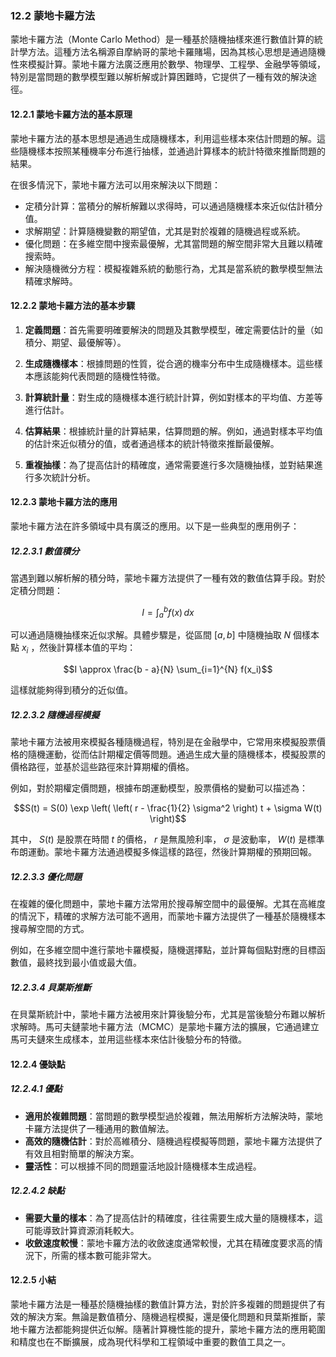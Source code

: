 ### 12.2 蒙地卡羅方法

蒙地卡羅方法（Monte Carlo Method）是一種基於隨機抽樣來進行數值計算的統計學方法。這種方法名稱源自摩納哥的蒙地卡羅賭場，因為其核心思想是通過隨機性來模擬計算。蒙地卡羅方法廣泛應用於數學、物理學、工程學、金融學等領域，特別是當問題的數學模型難以解析解或計算困難時，它提供了一種有效的解決途徑。

#### 12.2.1 蒙地卡羅方法的基本原理

蒙地卡羅方法的基本思想是通過生成隨機樣本，利用這些樣本來估計問題的解。這些隨機樣本按照某種機率分布進行抽樣，並通過計算樣本的統計特徵來推斷問題的結果。

在很多情況下，蒙地卡羅方法可以用來解決以下問題：
- 定積分計算：當積分的解析解難以求得時，可以通過隨機樣本來近似估計積分值。
- 求解期望：計算隨機變數的期望值，尤其是對於複雜的隨機過程或系統。
- 優化問題：在多維空間中搜索最優解，尤其當問題的解空間非常大且難以精確搜索時。
- 解決隨機微分方程：模擬複雜系統的動態行為，尤其是當系統的數學模型無法精確求解時。

#### 12.2.2 蒙地卡羅方法的基本步驟

1. **定義問題**：首先需要明確要解決的問題及其數學模型，確定需要估計的量（如積分、期望、最優解等）。

2. **生成隨機樣本**：根據問題的性質，從合適的機率分布中生成隨機樣本。這些樣本應該能夠代表問題的隨機性特徵。

3. **計算統計量**：對生成的隨機樣本進行統計計算，例如對樣本的平均值、方差等進行估計。

4. **估算結果**：根據統計量的計算結果，估算問題的解。例如，通過對樣本平均值的估計來近似積分的值，或者通過樣本的統計特徵來推斷最優解。

5. **重複抽樣**：為了提高估計的精確度，通常需要進行多次隨機抽樣，並對結果進行多次統計分析。

#### 12.2.3 蒙地卡羅方法的應用

蒙地卡羅方法在許多領域中具有廣泛的應用。以下是一些典型的應用例子：

##### 12.2.3.1 數值積分

當遇到難以解析解的積分時，蒙地卡羅方法提供了一種有效的數值估算手段。對於定積分問題：


```math
I = \int_a^b f(x) \, dx
```


可以通過隨機抽樣來近似求解。具體步驟是，從區間  $`[a, b]`$  中隨機抽取  $`N`$  個樣本點  $`x_i`$ ，然後計算樣本值的平均：


```math
I \approx \frac{b - a}{N} \sum_{i=1}^{N} f(x_i)
```


這樣就能夠得到積分的近似值。

##### 12.2.3.2 隨機過程模擬

蒙地卡羅方法被用來模擬各種隨機過程，特別是在金融學中，它常用來模擬股票價格的隨機運動，從而估計期權定價等問題。通過生成大量的隨機樣本，模擬股票的價格路徑，並基於這些路徑來計算期權的價格。

例如，對於期權定價問題，根據布朗運動模型，股票價格的變動可以描述為：


```math
S(t) = S(0) \exp \left( \left( r - \frac{1}{2} \sigma^2 \right) t + \sigma W(t) \right)
```


其中， $`S(t)`$  是股票在時間  $`t`$  的價格， $`r`$  是無風險利率， $`\sigma`$  是波動率， $`W(t)`$  是標準布朗運動。蒙地卡羅方法通過模擬多條這樣的路徑，然後計算期權的預期回報。

##### 12.2.3.3 優化問題

在複雜的優化問題中，蒙地卡羅方法常用於搜尋解空間中的最優解。尤其在高維度的情況下，精確的求解方法可能不適用，而蒙地卡羅方法提供了一種基於隨機樣本搜尋解空間的方式。

例如，在多維空間中進行蒙地卡羅模擬，隨機選擇點，並計算每個點對應的目標函數值，最終找到最小值或最大值。

##### 12.2.3.4 貝葉斯推斷

在貝葉斯統計中，蒙地卡羅方法被用來計算後驗分布，尤其是當後驗分布難以解析求解時。馬可夫鏈蒙地卡羅方法（MCMC）是蒙地卡羅方法的擴展，它通過建立馬可夫鏈來生成樣本，並用這些樣本來估計後驗分布的特徵。

#### 12.2.4 優缺點

##### 12.2.4.1 優點
- **適用於複雜問題**：當問題的數學模型過於複雜，無法用解析方法解決時，蒙地卡羅方法提供了一種通用的數值解法。
- **高效的隨機估計**：對於高維積分、隨機過程模擬等問題，蒙地卡羅方法提供了有效且相對簡單的解決方案。
- **靈活性**：可以根據不同的問題靈活地設計隨機樣本生成過程。

##### 12.2.4.2 缺點
- **需要大量的樣本**：為了提高估計的精確度，往往需要生成大量的隨機樣本，這可能導致計算資源消耗較大。
- **收斂速度較慢**：蒙地卡羅方法的收斂速度通常較慢，尤其在精確度要求高的情況下，所需的樣本數可能非常大。

#### 12.2.5 小結

蒙地卡羅方法是一種基於隨機抽樣的數值計算方法，對於許多複雜的問題提供了有效的解決方案。無論是數值積分、隨機過程模擬，還是優化問題和貝葉斯推斷，蒙地卡羅方法都能夠提供近似解。隨著計算機性能的提升，蒙地卡羅方法的應用範圍和精度也在不斷擴展，成為現代科學和工程領域中重要的數值工具之一。